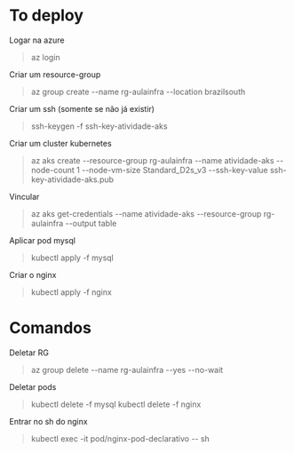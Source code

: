 # To deploy
Logar na azure
> az login

Criar um resource-group 
> az group create --name rg-aulainfra --location brazilsouth

Criar um ssh (somente se não já existir)
> ssh-keygen -f ssh-key-atividade-aks

Criar um cluster kubernetes
> az aks create --resource-group rg-aulainfra --name atividade-aks --node-count 1 --node-vm-size Standard_D2s_v3 --ssh-key-value ssh-key-atividade-aks.pub

Vincular 
> az aks get-credentials --name atividade-aks --resource-group rg-aulainfra --output table

Aplicar pod mysql
> kubectl apply -f mysql

Criar o nginx
> kubectl apply -f nginx


# Comandos

Deletar RG
> az group delete --name rg-aulainfra --yes --no-wait

Deletar pods
> kubectl delete -f mysql
> kubectl delete -f nginx

Entrar no sh do nginx
> kubectl exec -it pod/nginx-pod-declarativo -- sh